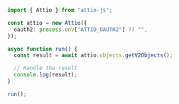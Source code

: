 <!-- Start SDK Example Usage [usage] -->
```typescript
import { Attio } from "attio-js";

const attio = new Attio({
  oauth2: process.env["ATTIO_OAUTH2"] ?? "",
});

async function run() {
  const result = await attio.objects.getV2Objects();

  // Handle the result
  console.log(result);
}

run();

```
<!-- End SDK Example Usage [usage] -->